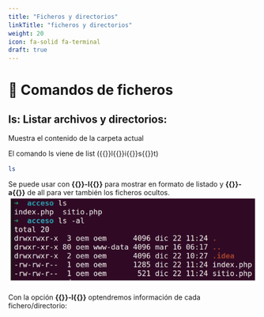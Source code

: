 ```yaml
---
title: "Ficheros y directorios"
linkTitle: "ficheros y directorios"
weight: 20
icon: fa-solid fa-terminal
draft: true    
---
```


# :page_facing_up: Comandos de ficheros
## ls: Listar archivos y directorios:
Muestra el contenido de la carpeta actual

El comando ls viene de list ({{<color>}}l{{</color>}}i{{<color>}}s{{</color>}}t)

```bash
ls
```
Se puede usar con __{{<color>}}-l{{</color>}}__ para mostrar en formato de listado y __{{<color>}}-a{{</color>}}__ de all para ver
también los ficheros ocultos. 
![img.png](img.png)

Con la opción __{{<color>}}-l{{</color>}}__ optendremos información de cada fichero/directorio: